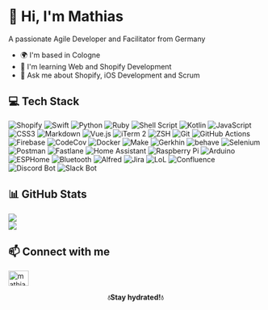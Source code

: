# 👋 Hi, I'm Mathias

A passionate Agile Developer and Facilitator from Germany

- 🌍 I'm based in Cologne
- 🧠 I'm learning Web and Shopify Development
- 💬 Ask me about Shopify, iOS Development and Scrum

## 💻 Tech Stack
![Shopify](https://img.shields.io/badge/shopify-7AB55C?style=for-the-badge&logo=shopify&logoColor=white)
![Swift](https://img.shields.io/badge/swift-F54A2A?style=for-the-badge&logo=swift&logoColor=white)
![Python](https://img.shields.io/badge/python-3670A0?style=for-the-badge&logo=python&logoColor=ffdd54)
![Ruby](https://img.shields.io/badge/ruby-%23CC342D.svg?style=for-the-badge&logo=ruby&logoColor=white)
![Shell Script](https://img.shields.io/badge/shell_script-%23121011.svg?style=for-the-badge&logo=gnu-bash&logoColor=white) 
![Kotlin](https://img.shields.io/badge/kotlin-%237F52FF.svg?style=for-the-badge&logo=kotlin&logoColor=white)
![JavaScript](https://img.shields.io/badge/javascript-%23323330.svg?style=for-the-badge&logo=javascript&logoColor=%23F7DF1E)
![CSS3](https://img.shields.io/badge/css3-%231572B6.svg?style=for-the-badge&logo=css3&logoColor=white)
![Markdown](https://img.shields.io/badge/markdown-%23000000.svg?style=for-the-badge&logo=markdown&logoColor=white)
![Vue.js](https://img.shields.io/badge/vuejs-%2335495e.svg?style=for-the-badge&logo=vuedotjs&logoColor=%234FC08D)
![iTerm 2](https://img.shields.io/badge/iterm2-000?style=for-the-badge&logo=iterm2&logoColor=white)
![ZSH](https://img.shields.io/badge/zsh-99CC00?style=for-the-badge&logo=windowsterminal&logoColor=white)
![Git](https://img.shields.io/badge/git-F05032?style=for-the-badge&logo=git&logoColor=white)
![GitHub Actions](https://img.shields.io/badge/github%20actions-%232671E5.svg?style=for-the-badge&logo=githubactions&logoColor=white)
![Firebase](https://img.shields.io/badge/firebase-%23039BE5.svg?style=for-the-badge&logo=firebase)
![CodeCov](https://img.shields.io/badge/codecov-%23ff0077.svg?style=for-the-badge&logo=codecov&logoColor=white)
![Docker](https://img.shields.io/badge/docker-%230db7ed.svg?style=for-the-badge&logo=docker&logoColor=white)
![Make](https://img.shields.io/badge/GNU_make-A42E2B.svg?style=for-the-badge&logo=gnu&logoColor=white)
![Gerkhin](https://img.shields.io/badge/Gerkhin-%2344A833.svg?style=for-the-badge&logo=gerkhin&logoColor=white)
![behave](https://img.shields.io/badge/behave-66CCFF?style=for-the-badge&logo=behave&logoColor=black)
![Selenium](https://img.shields.io/badge/-selenium-%43B02A?style=for-the-badge&logo=selenium&logoColor=white)
![Postman](https://img.shields.io/badge/Postman-FF6C37?style=for-the-badge&logo=postman&logoColor=white)
![Fastlane](https://img.shields.io/badge/fastlane-00F200?style=for-the-badge&logo=fastlane&logoColor=white)
![Home Assistant](https://img.shields.io/badge/homeassistant-41BDF5?style=for-the-badge&logo=homeassistant&logoColor=white)
![Raspberry Pi](https://img.shields.io/badge/-RaspberryPi-C51A4A?style=for-the-badge&logo=Raspberry-Pi)
![Arduino](https://img.shields.io/badge/-Arduino-00979D?style=for-the-badge&logo=Arduino&logoColor=white)
![ESPHome](https://img.shields.io/badge/esphome-000000?style=for-the-badge&logo=esphome&logoColor=white)
![Bluetooth](https://img.shields.io/badge/bluetooth-0082FC?style=for-the-badge&logo=bluetooth&logoColor=white)
![Alfred](https://img.shields.io/badge/alfred-%235C1F87.svg?style=for-the-badge&logo=alfred) 
![Jira](https://img.shields.io/badge/jira-%230A0FFF.svg?style=for-the-badge&logo=jira&logoColor=white)
![LoL](https://img.shields.io/badge/lol-D32936?style=for-the-badge&logo=riotgames&logoColor=white)
![Confluence](https://img.shields.io/badge/confluence-%23172BF4.svg?style=for-the-badge&logo=confluence&logoColor=white)
![Discord Bot](https://img.shields.io/badge/discord_bot-5865F2?style=for-the-badge&logo=discord&logoColor=white)
![Slack Bot](https://img.shields.io/badge/slack_bot-4A154B?style=for-the-badge&logo=slack&logoColor=white)


## 📊 GitHub Stats
![](https://github-readme-stats.vercel.app/api?username=r3morce&theme=radical&hide_border=false&include_all_commits=true&count_private=true)<br/>
![](https://github-readme-stats.vercel.app/api/top-langs/?username=r3morce&theme=radical&hide_border=false&include_all_commits=true&count_private=true&layout=compact)

## 📫 Connect with me
<a href="https://linkedin.com/in/mathias-schmidt-220993231" target="blank"><img align="center" src="https://raw.githubusercontent.com/rahuldkjain/github-profile-readme-generator/master/src/images/icons/Social/linked-in-alt.svg" alt="mathias-schmidt-220993231" height="30" width="40" /></a>

<p align="center"><b>💧Stay hydrated!💧</b></p>
